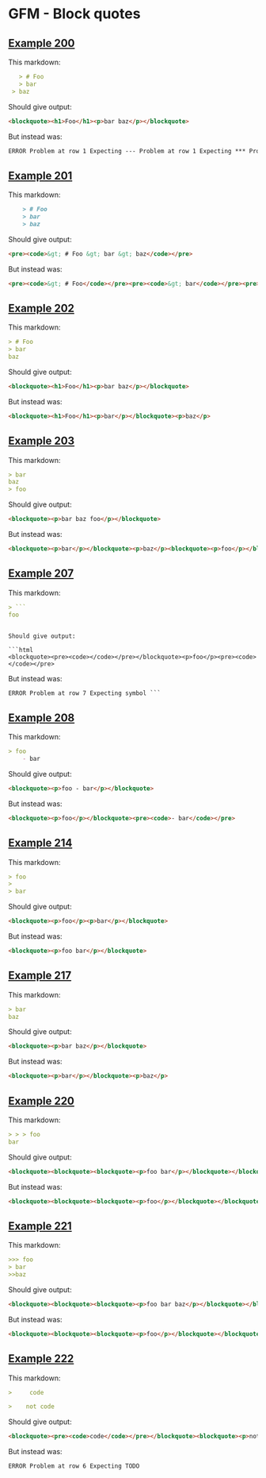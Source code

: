 # GFM - Block quotes

## [Example 200](https://spec.commonmark.org/0.29/#example-200)

This markdown:

```markdown
   > # Foo
   > bar
 > baz

```

Should give output:

```html
<blockquote><h1>Foo</h1><p>bar baz</p></blockquote>
```

But instead was:

```html
ERROR Problem at row 1 Expecting --- Problem at row 1 Expecting *** Problem at row 1 Expecting ___
```
## [Example 201](https://spec.commonmark.org/0.29/#example-201)

This markdown:

```markdown
    > # Foo
    > bar
    > baz

```

Should give output:

```html
<pre><code>&gt; # Foo &gt; bar &gt; baz</code></pre>
```

But instead was:

```html
<pre><code>&gt; # Foo</code></pre><pre><code>&gt; bar</code></pre><pre><code>&gt; baz</code></pre>
```
## [Example 202](https://spec.commonmark.org/0.29/#example-202)

This markdown:

```markdown
> # Foo
> bar
baz

```

Should give output:

```html
<blockquote><h1>Foo</h1><p>bar baz</p></blockquote>
```

But instead was:

```html
<blockquote><h1>Foo</h1><p>bar</p></blockquote><p>baz</p>
```
## [Example 203](https://spec.commonmark.org/0.29/#example-203)

This markdown:

```markdown
> bar
baz
> foo

```

Should give output:

```html
<blockquote><p>bar baz foo</p></blockquote>
```

But instead was:

```html
<blockquote><p>bar</p></blockquote><p>baz</p><blockquote><p>foo</p></blockquote>
```
## [Example 207](https://spec.commonmark.org/0.29/#example-207)

This markdown:

```markdown
> ```
foo
```

```

Should give output:

```html
<blockquote><pre><code></code></pre></blockquote><p>foo</p><pre><code></code></pre>
```

But instead was:

```html
ERROR Problem at row 7 Expecting symbol ```
```
## [Example 208](https://spec.commonmark.org/0.29/#example-208)

This markdown:

```markdown
> foo
    - bar

```

Should give output:

```html
<blockquote><p>foo - bar</p></blockquote>
```

But instead was:

```html
<blockquote><p>foo</p></blockquote><pre><code>- bar</code></pre>
```
## [Example 214](https://spec.commonmark.org/0.29/#example-214)

This markdown:

```markdown
> foo
>
> bar

```

Should give output:

```html
<blockquote><p>foo</p><p>bar</p></blockquote>
```

But instead was:

```html
<blockquote><p>foo bar</p></blockquote>
```
## [Example 217](https://spec.commonmark.org/0.29/#example-217)

This markdown:

```markdown
> bar
baz

```

Should give output:

```html
<blockquote><p>bar baz</p></blockquote>
```

But instead was:

```html
<blockquote><p>bar</p></blockquote><p>baz</p>
```
## [Example 220](https://spec.commonmark.org/0.29/#example-220)

This markdown:

```markdown
> > > foo
bar

```

Should give output:

```html
<blockquote><blockquote><blockquote><p>foo bar</p></blockquote></blockquote></blockquote>
```

But instead was:

```html
<blockquote><blockquote><blockquote><p>foo</p></blockquote></blockquote></blockquote><p>bar</p>
```
## [Example 221](https://spec.commonmark.org/0.29/#example-221)

This markdown:

```markdown
>>> foo
> bar
>>baz

```

Should give output:

```html
<blockquote><blockquote><blockquote><p>foo bar baz</p></blockquote></blockquote></blockquote>
```

But instead was:

```html
<blockquote><blockquote><blockquote><p>foo</p></blockquote></blockquote><p>bar</p><blockquote><p>baz</p></blockquote></blockquote>
```
## [Example 222](https://spec.commonmark.org/0.29/#example-222)

This markdown:

```markdown
>     code

>    not code

```

Should give output:

```html
<blockquote><pre><code>code</code></pre></blockquote><blockquote><p>not code</p></blockquote>
```

But instead was:

```html
ERROR Problem at row 6 Expecting TODO
```
